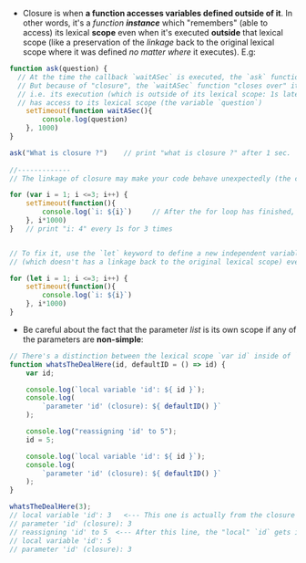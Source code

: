 - Closure is when **a function accesses variables defined outside of it**. In other words, it's a *function **instance*** which "remembers" (able to access) its lexical **scope** even when it's executed **outside** that lexical scope (like a preservation of the *linkage* back to the original lexical scope where it was defined _no matter where_ it executes). E.g:

```javascript
function ask(question) {
  // At the time the callback `waitASec` is executed, the `ask` function has already finished, i.e. the `question` variable "should've been" garbage-collected
  // But because of "closure", the `waitASec` function "closes over" its lexical scope (in this case: the variable `question`)
  // i.e. its execution (which is outside of its lexical scope: 1s later than the execution of `ask`)
  // has access to its lexical scope (the variable `question`)
    setTimeout(function waitASec(){
        console.log(question)
    }, 1000)
}

ask("What is closure ?")    // print "what is closure ?" after 1 sec.
  
//-------------
// The linkage of closure may make your code behave unexpectedly (the common `var` vs `let` misuse):

for (var i = 1; i <=3; i++) {
    setTimeout(function(){
        console.log(`i: ${i}`)     // After the for loop has finished, `i` === 4
    }, i*1000)
}   // print "i: 4" every 1s for 3 times


// To fix it, use the `let` keyword to define a new independent variable
// (which doesn't has a linkage back to the original lexical scope) everytime the loop runs:

for (let i = 1; i <=3; i++) {
    setTimeout(function(){
        console.log(`i: ${i}`)    
    }, i*1000)
}  
```

- Be careful about the fact that the parameter *list* is its own scope if any of the parameters are **non-simple**:

```js
// There's a distinction between the lexical scope `var id` inside of `whatsTheDealHere` and the "closured" `id` param in this case: 
function whatsTheDealHere(id, defaultID = () => id) {
    var id;

    console.log(`local variable 'id': ${ id }`);
    console.log(
        `parameter 'id' (closure): ${ defaultID() }`
    );

    console.log("reassigning 'id' to 5");
    id = 5;

    console.log(`local variable 'id': ${ id }`);
    console.log(
        `parameter 'id' (closure): ${ defaultID() }`
    );
}

whatsTheDealHere(3);
// local variable 'id': 3   <--- This one is actually from the closure of `defaultID`
// parameter 'id' (closure): 3
// reassigning 'id' to 5  <--- After this line, the "local" `id` gets its value
// local variable 'id': 5
// parameter 'id' (closure): 3
```